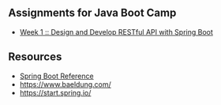 ## Assignments for Java Boot Camp
* [Week 1 :: Design and Develop RESTful API with Spring Boot](https://github.com/up1/assignment-java-boot-camp/wiki/Week-01)



## Resources
* [Spring Boot Reference](https://spring.io/projects/spring-boot)
* https://www.baeldung.com/ 
* https://start.spring.io/
